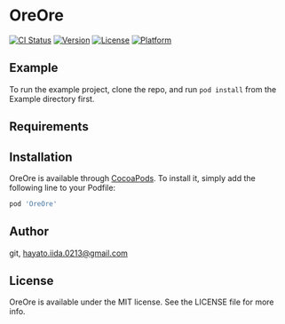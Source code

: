 # OreOre

[![CI Status](https://img.shields.io/travis/speee/OreOre.svg?style=flat)](https://travis-ci.org/speee/OreOre)
[![Version](https://img.shields.io/cocoapods/v/OreOre.svg?style=flat)](https://cocoapods.org/pods/OreOre)
[![License](https://img.shields.io/cocoapods/l/OreOre.svg?style=flat)](https://cocoapods.org/pods/OreOre)
[![Platform](https://img.shields.io/cocoapods/p/OreOre.svg?style=flat)](https://cocoapods.org/pods/OreOre)

## Example

To run the example project, clone the repo, and run `pod install` from the Example directory first.

## Requirements

## Installation

OreOre is available through [CocoaPods](https://cocoapods.org). To install
it, simply add the following line to your Podfile:

```ruby
pod 'OreOre'
```

## Author

git, hayato.iida.0213@gmail.com

## License

OreOre is available under the MIT license. See the LICENSE file for more info.
